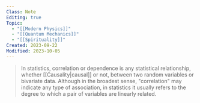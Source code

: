 ```yaml
---
Class: Note
Editing: true
Topic:
  - "[[Modern Physics]]"
  - "[[Quantum Mechanics]]"
  - "[[Spirituality]]"
Created: 2023-09-22
Modified: 2023-10-05
---
```


> In statistics, correlation or dependence is any statistical relationship, whether [[Causality|causal]] or not, between two random variables or bivariate data. Although in the broadest sense, "correlation" may indicate any type of association, in statistics it usually refers to the degree to which a pair of variables are linearly related.
